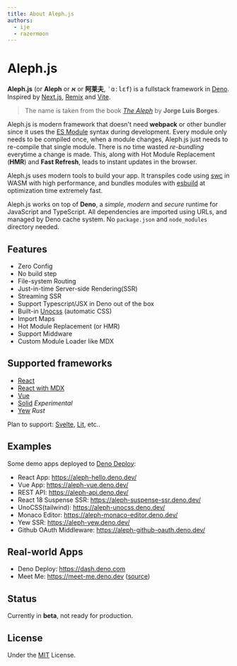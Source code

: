 ```yaml
---
title: About Aleph.js
authors:
  - ije
  - razermoon
---
```


# Aleph.js

**Aleph.js** (or **Aleph** or **א** or **阿莱夫**, <samp>ˈɑːlɛf</samp>) is a
fullstack framework in [Deno]. Inspired by [Next.js], [Remix] and [Vite].

> The name is taken from the book [_The Aleph_] by **Jorge Luis Borges**.

Aleph.js is modern framework that doesn't need **webpack** or other bundler
since it uses the [ES Module] syntax during development. Every module only needs
to be compiled once, when a module changes, Aleph.js just needs to re-compile
that single module. There is no time wasted _re-bundling_ everytime a change is
made. This, along with Hot Module Replacement (**HMR**) and **Fast Refresh**,
leads to instant updates in the browser.

Aleph.js uses modern tools to build your app. It transpiles code using [swc] in
WASM with high performance, and bundles modules with [esbuild] at optimization
time extremely fast.

Aleph.js works on top of **Deno**, a _simple_, _modern_ and _secure_ runtime for
JavaScript and TypeScript. All dependencies are imported using URLs, and managed
by Deno cache system. No `package.json` and `node_modules` directory needed.

## Features

- Zero Config
- No build step
- File-system Routing
- Just-in-time Server-side Rendering(SSR)
- Streaming SSR
- Support Typescript/JSX in Deno out of the box
- Built-in [Unocss] (automatic CSS)
- Import Maps
- Hot Module Replacement (or HMR)
- Support Middware
- Custom Module Loader like MDX

## Supported frameworks

- [React](https://github.com/alephjs/aleph.js/tree/main/examples/react-app)
- [React with MDX](https://github.com/alephjs/aleph.js/tree/main/examples/react-mdx-app)
- [Vue](https://github.com/alephjs/aleph.js/tree/main/examples/vue-app)
- [Solid](https://github.com/alephjs/aleph.js/tree/main/examples/solid-app)
  _Experimental_
- [Yew](https://github.com/alephjs/aleph.js/tree/main/examples/yew-app) _Rust_

Plan to support: [Svelte](https://svelte.dev/), [Lit](https://lit.dev/), etc..

## Examples

Some demo apps deployed to [Deno Deploy](https://deno.com/deploy):

- React App: https://aleph-hello.deno.dev/
- Vue App: https://aleph-vue.deno.dev/
- REST API: https://aleph-api.deno.dev/
- React 18 Suspense SSR: https://aleph-suspense-ssr.deno.dev/
- UnoCSS(tailwind): https://aleph-unocss.deno.dev/
- Monaco Editor: https://aleph-monaco-editor.deno.dev/
- Yew SSR: https://aleph-yew.deno.dev/
- Github OAuth Middleware: https://aleph-github-oauth.deno.dev/

## Real-world Apps

- Deno Deploy: https://dash.deno.com
- Meet Me: https://meet-me.deno.dev
  ([source](https://github.com/denoland/meet-me))

## Status

Currently in **beta**, not ready for production.

## License

Under the [MIT] License.

[_The Aleph_]: http://phinnweb.org/links/literature/borges/aleph.html
[ES Module]: https://developer.mozilla.org/en-US/docs/Web/JavaScript/Guide/Modules
[deno]: https://deno.land
[Unocss]: https://github.com/unocss/unocss
[next.js]: https://nextjs.org
[Remix]: https://remix.run
[Vite]: https://vitejs.dev
[swc]: https://swc.rs
[esbuild]: https://github.com/evanw/esbuild
[MIT]: https://opensource.org/licenses/MIT
